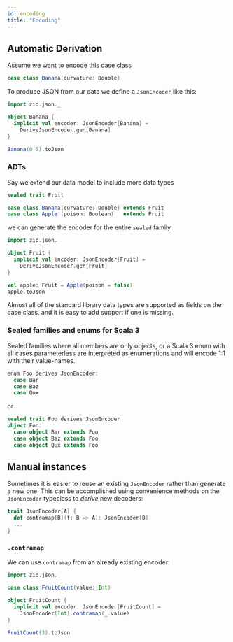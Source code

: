 ```yaml
---
id: encoding
title: "Encoding"
---
```


## Automatic Derivation

Assume we want to encode this case class

```scala mdoc
case class Banana(curvature: Double)
```

To produce JSON from our data we define a `JsonEncoder` like this:

```scala mdoc
import zio.json._

object Banana {
  implicit val encoder: JsonEncoder[Banana] =
    DeriveJsonEncoder.gen[Banana]
}
```

```scala mdoc
Banana(0.5).toJson
```

### ADTs

Say we extend our data model to include more data types

```scala mdoc:reset
sealed trait Fruit

case class Banana(curvature: Double) extends Fruit
case class Apple (poison: Boolean)   extends Fruit
```

we can generate the encoder for the entire `sealed` family

```scala mdoc
import zio.json._

object Fruit {
  implicit val encoder: JsonEncoder[Fruit] =
    DeriveJsonEncoder.gen[Fruit]
}
```

```scala mdoc
val apple: Fruit = Apple(poison = false)
apple.toJson
```

Almost all of the standard library data types are supported as fields on the case class, and it is easy to add support if one is missing.

### Sealed families and enums for Scala 3
Sealed families where all members are only objects, or a Scala 3 enum with all cases parameterless are interpreted as enumerations and will encode 1:1 with their value-names.
```scala
enum Foo derives JsonEncoder:
  case Bar
  case Baz
  case Qux
```
or
```scala
sealed trait Foo derives JsonEncoder
object Foo:
  case object Bar extends Foo
  case object Baz extends Foo
  case object Qux extends Foo
```

## Manual instances

Sometimes it is easier to reuse an existing `JsonEncoder` rather than generate a new one. This can be accomplished using convenience methods on the `JsonEncoder` typeclass to *derive* new decoders:

```scala
trait JsonEncoder[A] {
  def contramap[B](f: B => A): JsonEncoder[B]
  ...
}
```

### `.contramap`

We can use `contramap` from an already existing encoder:

```scala mdoc
import zio.json._

case class FruitCount(value: Int)

object FruitCount {
  implicit val encoder: JsonEncoder[FruitCount] =
    JsonEncoder[Int].contramap(_.value)
}

FruitCount(3).toJson
```
